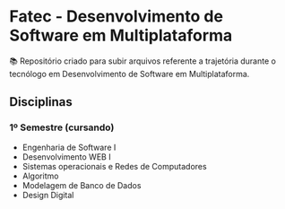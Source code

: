 # Fatec - Desenvolvimento de Software em Multiplataforma

📚 Repositório criado para subir arquivos referente a trajetória durante o tecnólogo em Desenvolvimento de Software em Multiplataforma.

## Disciplinas 
### 1º Semestre (cursando)
- Engenharia de Software I
- Desenvolvimento WEB I
- Sistemas operacionais e Redes de Computadores
- Algoritmo
- Modelagem de Banco de Dados
- Design Digital
